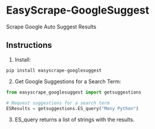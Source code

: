 # EasyScrape-GoogleSuggest

Scrape Google Auto Suggest Results

## Instructions

1. Install:

```
pip install easyscrape-googlesuggest
```

2. Get Google Suggestions for a Search Term:

```python
from easyscrape_googlesuggest import getsuggestions

# Request suggestions for a search term
ESResults = getsuggestions.ES_query("Mony Python")
```

3. ES_query returns a list of strings with the results.
